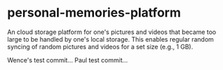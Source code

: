 # personal-memories-platform
An cloud storage platform for one's pictures and videos that became too large to be handled by one's local storage. This enables regular random syncing of random pictures and videos for a set size (e.g., 1 GB).

Wence's test commit...
Paul test commit...
